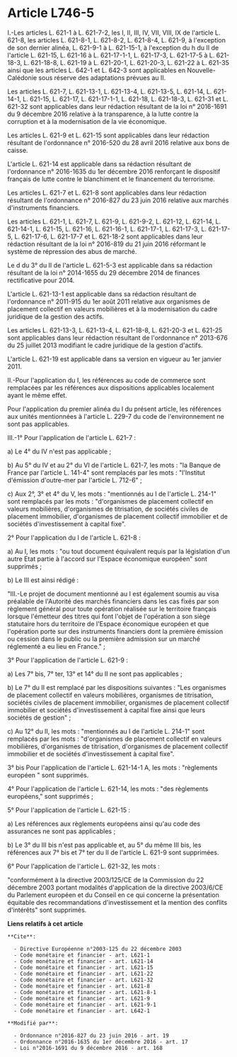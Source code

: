 # Article L746-5

I.-Les articles L. 621-1 à L. 621-7-2, les I, II, III, IV, VII, VIII, IX de l'article L. 621-8, les articles L. 621-8-1, L.
621-8-2, L. 621-8-4, L. 621-9, à l'exception de son dernier alinéa, L. 621-9-1 à L. 621-15-1, à l'exception du h du II de
l'article L. 621-15, L. 621-16 à L. 621-17-1-1, L. 621-17-3, L. 621-17-5 à L. 621-18-3, L. 621-18-8, L. 621-19 à L. 621-20-1,
L. 621-20-3, L. 621-22 à L. 621-35 ainsi que les articles L. 642-1 et L. 642-3 sont applicables en Nouvelle-Calédonie sous
réserve des adaptations prévues au II.

Les articles L. 621-7, L. 621-13-1, L. 621-13-4, L. 621-13-5, L. 621-14, L. 621-14-1, L. 621-15, L. 621-17, L. 621-17-1-1, L.
621-18, L. 621-18-3, L. 621-31 et L. 621-32 sont applicables dans leur rédaction résultant de la loi n° 2016-1691 du 9
décembre 2016 relative à la transparence, à la lutte contre la corruption et à la modernisation de la vie économique. 

Les articles L. 621-9 et L. 621-15 sont applicables dans leur rédaction résultant de l'ordonnance n° 2016-520 du 28 avril
2016 relative aux bons de caisse. 

L'article L. 621-14 est applicable dans sa rédaction résultant de l'ordonnance n° 2016-1635 du 1er décembre 2016 renforçant
le dispositif français de lutte contre le blanchiment et le financement du terrorisme.

Les articles L. 621-7 et L. 621-8 sont applicables dans leur rédaction résultant de l'ordonnance n° 2016-827 du 23 juin 2016
relative aux marchés d'instruments financiers. 

Les articles L. 621-1, L. 621-7, L. 621-9, L. 621-9-2, L. 621-12, L. 621-14, L. 621-14-1, L. 621-15, L. 621-16, L. 621-16-1,
L. 621-17-1, L. 621-17-3, L. 621-17-5, L. 621-17-6, L. 621-17-7 et L. 621-18-2 sont applicables dans leur rédaction résultant
de la loi n° 2016-819 du 21 juin 2016 réformant le système de répression des abus de marché. 

Le d du 3° du II de l'article L. 621-5-3 est applicable dans sa rédaction résultant de la loi n° 2014-1655 du 29 décembre
2014 de finances rectificative pour 2014. 

L'article L. 621-13-1 est applicable dans sa rédaction résultant de l'ordonnance n° 2011-915 du 1er août 2011 relative aux
organismes de placement collectif en valeurs mobilières et à la modernisation du cadre juridique de la gestion des actifs. 

Les articles L. 621-13-3, L. 621-13-4, L. 621-18-8, L. 621-20-3 et L. 621-25 sont applicables dans leur rédaction résultant
de l'ordonnance n° 2013-676 du 25 juillet 2013 modifiant le cadre juridique de la gestion d'actifs. 

L'article L. 621-19 est applicable dans sa version en vigueur au 1er janvier 2011.

II.-Pour l'application du I, les références au code de commerce sont remplacées par les références aux dispositions
applicables localement ayant le même effet.

Pour l'application du premier alinéa du I du présent article, les références aux unités mentionnées à l'article L. 229-7 du
code de l'environnement ne sont pas applicables. 

III.-1° Pour l'application de l'article L. 621-7 : 

a) Le 4° du IV n'est pas applicable ; 

b) Au 5° du IV et au 2° du VI de l'article L. 621-7, les mots : "la Banque de France par l'article L. 141-4" sont remplacés
par les mots : "l'Institut d'émission d'outre-mer par l'article L. 712-6" ; 

c) Aux 2°, 3° et 4° du V, les mots : "mentionnés au I de l'article L. 214-1" sont remplacés par les mots : "d'organismes de
placement collectif en valeurs mobilières, d'organismes de titrisation, de sociétés civiles de placement immobilier,
d'organismes de placement collectif immobilier et de sociétés d'investissement à capital fixe". 

2° Pour l'application du I de l'article L. 621-8 : 

a) Au I, les mots : "ou tout document équivalent requis par la législation d'un autre Etat partie à l'accord sur l'Espace
économique européen" sont supprimés ; 

b) Le III est ainsi rédigé : 

"III.-Le projet de document mentionné au I est également soumis au visa préalable de l'Autorité des marchés financiers dans
les cas fixés par son règlement général pour toute opération réalisée sur le territoire français lorsque l'émetteur des
titres qui font l'objet de l'opération a son siège statutaire hors du territoire de l'Espace économique européen et que
l'opération porte sur des instruments financiers dont la première émission ou cession dans le public ou la première admission
sur un marché réglementé a eu lieu en France." ; 

3° Pour l'application de l'article L. 621-9 : 

a) Les 7° bis, 7° ter, 13° et 14° du II ne sont pas applicables ; 

b) Le 7° du II est remplacé par les dispositions suivantes : "Les organismes de placement collectif en valeurs mobilières,
organismes de titrisation, sociétés civiles de placement immobilier, organismes de placement collectif immobilier et sociétés
d'investissement à capital fixe ainsi que leurs sociétés de gestion" ; 

c) Au 12° du II, les mots : "mentionnés au I de l'article L. 214-1" sont remplacés par les mots : "d'organismes de placement
collectif en valeurs mobilières, d'organismes de titrisation, d'organismes de placement collectif immobilier et de sociétés
d'investissement à capital fixe". 

3° bis Pour l'application de l'article L. 621-14-1 A, les mots : "règlements européen " sont supprimés. 

4° Pour l'application de l'article L. 621-14, les mots : "des règlements européens," sont supprimés ; 

5° Pour l'application de l'article L. 621-15 : 

a) Les références aux règlements européens ainsi qu'au code des assurances ne sont pas applicables ; 

b) Le 3° du III bis n'est pas applicable et, au 5° du même III bis, les références aux 7° bis et 7° ter du II de l'article L.
621-9 sont supprimées. 

6° Pour l'application de l'article L. 621-32, les mots : 

"conformément à la directive 2003/125/CE de la Commission du 22 décembre 2003 portant modalités d'application de la directive
2003/6/CE du Parlement européen et du Conseil en ce qui concerne la présentation équitable des recommandations
d'investissement et la mention des conflits d'intérêts" sont supprimés.

**Liens relatifs à cet article**

	**Cite**:

	  - Directive Européenne n°2003-125 du 22 décembre 2003
	  - Code monétaire et financier - art. L621-1
	  - Code monétaire et financier - art. L621-14
	  - Code monétaire et financier - art. L621-15
	  - Code monétaire et financier - art. L621-22
	  - Code monétaire et financier - art. L621-32
	  - Code monétaire et financier - art. L621-8
	  - Code monétaire et financier - art. L621-8-1
	  - Code monétaire et financier - art. L621-9
	  - Code monétaire et financier - art. L621-9-1
	  - Code monétaire et financier - art. L642-1

	**Modifié par**:

	  - Ordonnance n°2016-827 du 23 juin 2016 - art. 19
	  - Ordonnance n°2016-1635 du 1er décembre 2016 - art. 17
	  - Loi n°2016-1691 du 9 décembre 2016 - art. 168
